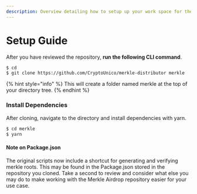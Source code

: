 ```yaml
---
description: Overview detailing how to setup up your work space for the merkle airdrop.
---
```


# Setup Guide

After you have reviewed the repository, **run the following CLI command**.

```
$ cd
$ git clone https://github.com/CryptoUnico/merkle-distributor merkle
```

{% hint style="info" %}
 This will create a folder named merkle at the top of your directory tree.
{% endhint %}

### Install Dependencies

After cloning, navigate to the directory and install dependencies with yarn.

```bash
$ cd merkle
$ yarn
```

#### Note on Package.json

The original scripts now include a shortcut for generating and verifying merkle roots. This may be found in the Package.json stored in the repository you cloned. Take a second to review and consider what else you may do to make working with the Merkle Airdrop repository easier for your use case.


